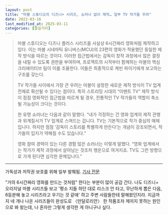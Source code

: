 ```yaml
---
layout: post
title: "마블 스튜디오의 디즈니+ 시리즈, 쇼러너 없이 제작… 일부 TV 작가들 우려"
date: 2022-03-16
last_modified_at: 2025-03-11
categories: [즐길거리]
---
```


> 마블 스튜디오는 디즈니 플러스 시리즈를 사실상 6시간짜리 영화처럼 제작하고 있다. 이는 마블 시네마틱 유니버스(MCU)의 23편의 영화가 적용했던 동일한 제작 방식을 따르는 것이다. 이러한 접근법에서는 감독이 창작 과정에서 많은 결정을 내릴 수 있도록 권한을 부여하며, 프로젝트의 시작부터 함께하는 마블의 핵심 크리에이티브 팀이 이를 조율한다. 이들은 최종적으로 케빈 파이기에게 보고하는 구조를 갖는다.
> 
> TV 작가들 사이에서 가장 큰 우려는 마블이 설정한 새로운 제작 방식이 TV 업계 전체로 확산될 수 있다는 점이다. 특히 스트리밍 시대의 “이벤트 TV” 제작 방식이 점점 영화적인 접근법을 따르게 될 경우, 전통적인 TV 작가들의 역할이 축소될 가능성이 크다는 것이다.
> 
> 한 유명 쇼러너는 다음과 같이 말했다. “내가 걱정하는 건 영화 업계의 제작 관행과 위계질서가 TV 업계로 스며드는 겁니다. TV는 기본적으로 작가 중심의 매체입니다. 하지만 점점 ‘감독이 스토리를 특별하게 만든다’는 개념이 강조되면서, 작가들의 입지가 약해질 수도 있습니다.”
> 
> 영화 참여 경력이 있는 다른 경험 많은 쇼러너는 이렇게 말했다. “영화 업계에서는 작가가 제작 과정에서 살아남는 것조차 행운으로 여겨지죠. TV도 그런 방향으로 가게 된다면 심각한 문제입니다.”

***

가독성과 저작권 보호를 위해 일부 발췌됨. [기사 전문](https://variety.com/2021/tv/features/marvel-disney-plus-series-showrunners-1234970797/)

"거의 6시간짜리 영화를 만드는 것처럼" 한다는 부분이 많이 공감 간다. 나도 디즈니+ 오리지널 마블 시리즈들 보고 '평소 지들 하던 대로 리스크 안 타고, 무난하게 뽑은 다음, 6등분해 놓고 시리즈라고 우기는 것 같애' 하고 주변 사람들한테 말해왔던지라. 지금까지 네 개나 나온 시리즈들이 완성도로 〈만달로리안〉 한 작품조차 제끼지 못하는 원인으로 봐 왔는데, 나 혼자만 그렇게 생각한 게 아니구나 싶다.